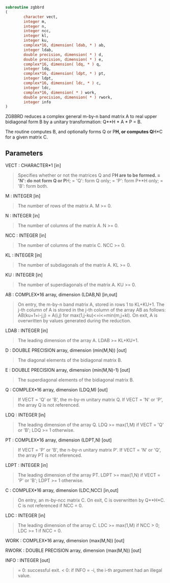 ```fortran
subroutine zgbbrd
(
        character vect,
        integer m,
        integer n,
        integer ncc,
        integer kl,
        integer ku,
        complex*16, dimension( ldab, * ) ab,
        integer ldab,
        double precision, dimension( * ) d,
        double precision, dimension( * ) e,
        complex*16, dimension( ldq, * ) q,
        integer ldq,
        complex*16, dimension( ldpt, * ) pt,
        integer ldpt,
        complex*16, dimension( ldc, * ) c,
        integer ldc,
        complex*16, dimension( * ) work,
        double precision, dimension( * ) rwork,
        integer info
)
```

ZGBBRD reduces a complex general m-by-n band matrix A to real upper
bidiagonal form B by a unitary transformation: Q**H * A * P = B.

The routine computes B, and optionally forms Q or P**H, or computes
Q**H*C for a given matrix C.

## Parameters
VECT : CHARACTER*1 [in]
> Specifies whether or not the matrices Q and P**H are to be
> formed.
> = 'N': do not form Q or P**H;
> = 'Q': form Q only;
> = 'P': form P**H only;
> = 'B': form both.

M : INTEGER [in]
> The number of rows of the matrix A.  M >= 0.

N : INTEGER [in]
> The number of columns of the matrix A.  N >= 0.

NCC : INTEGER [in]
> The number of columns of the matrix C.  NCC >= 0.

KL : INTEGER [in]
> The number of subdiagonals of the matrix A. KL >= 0.

KU : INTEGER [in]
> The number of superdiagonals of the matrix A. KU >= 0.

AB : COMPLEX*16 array, dimension (LDAB,N) [in,out]
> On entry, the m-by-n band matrix A, stored in rows 1 to
> KL+KU+1. The j-th column of A is stored in the j-th column of
> the array AB as follows:
> AB(ku+1+i-j,j) = A(i,j) for max(1,j-ku)<=i<=min(m,j+kl).
> On exit, A is overwritten by values generated during the
> reduction.

LDAB : INTEGER [in]
> The leading dimension of the array A. LDAB >= KL+KU+1.

D : DOUBLE PRECISION array, dimension (min(M,N)) [out]
> The diagonal elements of the bidiagonal matrix B.

E : DOUBLE PRECISION array, dimension (min(M,N)-1) [out]
> The superdiagonal elements of the bidiagonal matrix B.

Q : COMPLEX*16 array, dimension (LDQ,M) [out]
> If VECT = 'Q' or 'B', the m-by-m unitary matrix Q.
> If VECT = 'N' or 'P', the array Q is not referenced.

LDQ : INTEGER [in]
> The leading dimension of the array Q.
> LDQ >= max(1,M) if VECT = 'Q' or 'B'; LDQ >= 1 otherwise.

PT : COMPLEX*16 array, dimension (LDPT,N) [out]
> If VECT = 'P' or 'B', the n-by-n unitary matrix P'.
> If VECT = 'N' or 'Q', the array PT is not referenced.

LDPT : INTEGER [in]
> The leading dimension of the array PT.
> LDPT >= max(1,N) if VECT = 'P' or 'B'; LDPT >= 1 otherwise.

C : COMPLEX*16 array, dimension (LDC,NCC) [in,out]
> On entry, an m-by-ncc matrix C.
> On exit, C is overwritten by Q**H*C.
> C is not referenced if NCC = 0.

LDC : INTEGER [in]
> The leading dimension of the array C.
> LDC >= max(1,M) if NCC > 0; LDC >= 1 if NCC = 0.

WORK : COMPLEX*16 array, dimension (max(M,N)) [out]

RWORK : DOUBLE PRECISION array, dimension (max(M,N)) [out]

INFO : INTEGER [out]
> = 0:  successful exit.
> < 0:  if INFO = -i, the i-th argument had an illegal value.
